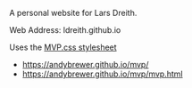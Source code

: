A personal website for Lars Dreith.

Web Address: ldreith.github.io

Uses the [MVP.css stylesheet](https://andybrewer.github.io/mvp/)
* https://andybrewer.github.io/mvp/
* https://andybrewer.github.io/mvp/mvp.html
